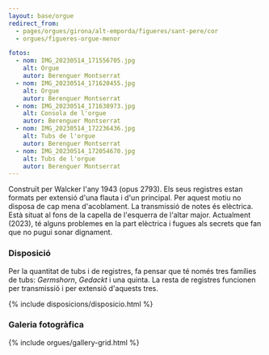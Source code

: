 ```yaml
---
layout: base/orgue
redirect_from:
  - pages/orgues/girona/alt-emporda/figueres/sant-pere/cor
  - orgues/figueres-orgue-menor

fotos:
  - nom: IMG_20230514_171556705.jpg
    alt: Orgue
    autor: Berenguer Montserrat
  - nom: IMG_20230514_171620455.jpg
    alt: Orgue
    autor: Berenguer Montserrat
  - nom: IMG_20230514_171638973.jpg
    alt: Consola de l'orgue
    autor: Berenguer Montserrat
  - nom: IMG_20230514_172236436.jpg
    alt: Tubs de l'orgue
    autor: Berenguer Montserrat
  - nom: IMG_20230514_172054670.jpg
    alt: Tubs de l'orgue
    autor: Berenguer Montserrat
---
```


Construït per Walcker l'any 1943 (opus 2793). Els seus registres estan formats per extensió d'una flauta i d'un principal.
Per aquest motiu no disposa de cap mena d'acoblament.
La transmissió de notes és elèctrica. Està situat al fons de la capella de l'esquerra de l'altar major. Actualment (2023), té
alguns problemes en la part elèctrica i fugues als secrets que fan que no pugui sonar dignament. 

### Disposició

Per la quantitat de tubs i de registres, 
fa pensar que té només tres famílies de tubs: _Germshorn_, _Gedackt_ i una quinta. La resta de registres funcionen
per transmissió i per extensió d'aquests tres. 

{% include disposicions/disposicio.html %}

### Galeria fotogràfica

{% include orgues/gallery-grid.html %}

